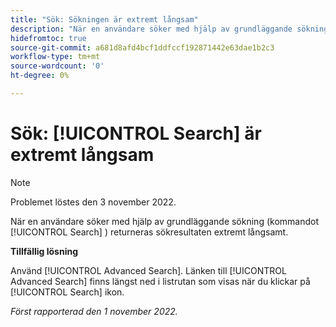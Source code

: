 ```yaml
---
title: "Sök: Sökningen är extremt långsam"
description: "När en användare söker med hjälp av grundläggande sökning (sökikonen) returneras sökresultaten extremt långsamt."
hidefromtoc: true
source-git-commit: a681d8afd4bcf1ddfccf192871442e63dae1b2c3
workflow-type: tm+mt
source-wordcount: '0'
ht-degree: 0%

---
```



# Sök: [!UICONTROL Search] är extremt långsam

>[!NOTE]
>
>Problemet löstes den 3 november 2022.

När en användare söker med hjälp av grundläggande sökning (kommandot [!UICONTROL Search] ) returneras sökresultaten extremt långsamt.

**Tillfällig lösning**

Använd [!UICONTROL Advanced Search]. Länken till [!UICONTROL Advanced Search] finns längst ned i listrutan som visas när du klickar på [!UICONTROL Search] ikon.

_Först rapporterad den 1 november 2022._

